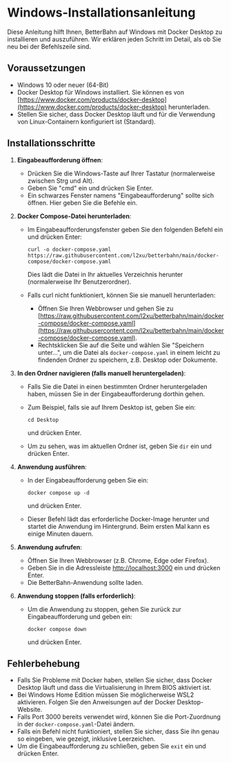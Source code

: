 # Windows-Installationsanleitung

Diese Anleitung hilft Ihnen, BetterBahn auf Windows mit Docker Desktop zu installieren und auszuführen. Wir erklären jeden Schritt im Detail, als ob Sie neu bei der Befehlszeile sind.

## Voraussetzungen

- Windows 10 oder neuer (64-Bit)
- Docker Desktop für Windows installiert. Sie können es von [https://www.docker.com/products/docker-desktop](https://www.docker.com/products/docker-desktop) herunterladen.
- Stellen Sie sicher, dass Docker Desktop läuft und für die Verwendung von Linux-Containern konfiguriert ist (Standard).

## Installationsschritte

1. **Eingabeaufforderung öffnen**:
   - Drücken Sie die Windows-Taste auf Ihrer Tastatur (normalerweise zwischen Strg und Alt).
   - Geben Sie "cmd" ein und drücken Sie Enter.
   - Ein schwarzes Fenster namens "Eingabeaufforderung" sollte sich öffnen. Hier geben Sie die Befehle ein.

2. **Docker Compose-Datei herunterladen**:
   - Im Eingabeaufforderungsfenster geben Sie den folgenden Befehl ein und drücken Enter:

     ```shell
     curl -o docker-compose.yaml https://raw.githubusercontent.com/l2xu/betterbahn/main/docker-compose/docker-compose.yaml
     ```

     Dies lädt die Datei in Ihr aktuelles Verzeichnis herunter (normalerweise Ihr Benutzerordner).

   - Falls curl nicht funktioniert, können Sie sie manuell herunterladen:
     - Öffnen Sie Ihren Webbrowser und gehen Sie zu [https://raw.githubusercontent.com/l2xu/betterbahn/main/docker-compose/docker-compose.yaml](https://raw.githubusercontent.com/l2xu/betterbahn/main/docker-compose/docker-compose.yaml).
     - Rechtsklicken Sie auf die Seite und wählen Sie "Speichern unter...", um die Datei als `docker-compose.yaml` in einem leicht zu findenden Ordner zu speichern, z.B. Desktop oder Dokumente.

3. **In den Ordner navigieren (falls manuell heruntergeladen)**:
   - Falls Sie die Datei in einen bestimmten Ordner heruntergeladen haben, müssen Sie in der Eingabeaufforderung dorthin gehen.
   - Zum Beispiel, falls sie auf Ihrem Desktop ist, geben Sie ein:

     ```shell
     cd Desktop
     ```

     und drücken Enter.

   - Um zu sehen, was im aktuellen Ordner ist, geben Sie `dir` ein und drücken Enter.

4. **Anwendung ausführen**:
   - In der Eingabeaufforderung geben Sie ein:

     ```shell
     docker compose up -d
     ```

     und drücken Enter.

   - Dieser Befehl lädt das erforderliche Docker-Image herunter und startet die Anwendung im Hintergrund. Beim ersten Mal kann es einige Minuten dauern.

5. **Anwendung aufrufen**:
   - Öffnen Sie Ihren Webbrowser (z.B. Chrome, Edge oder Firefox).
   - Geben Sie in die Adressleiste [http://localhost:3000](http://localhost:3000) ein und drücken Enter.
   - Die BetterBahn-Anwendung sollte laden.

6. **Anwendung stoppen (falls erforderlich)**:
   - Um die Anwendung zu stoppen, gehen Sie zurück zur Eingabeaufforderung und geben ein:

     ```shell
     docker compose down
     ```

     und drücken Enter.

## Fehlerbehebung

- Falls Sie Probleme mit Docker haben, stellen Sie sicher, dass Docker Desktop läuft und dass die Virtualisierung in Ihrem BIOS aktiviert ist.
- Bei Windows Home Edition müssen Sie möglicherweise WSL2 aktivieren. Folgen Sie den Anweisungen auf der Docker Desktop-Website.
- Falls Port 3000 bereits verwendet wird, können Sie die Port-Zuordnung in der `docker-compose.yaml`-Datei ändern.
- Falls ein Befehl nicht funktioniert, stellen Sie sicher, dass Sie ihn genau so eingeben, wie gezeigt, inklusive Leerzeichen.
- Um die Eingabeaufforderung zu schließen, geben Sie `exit` ein und drücken Enter.
